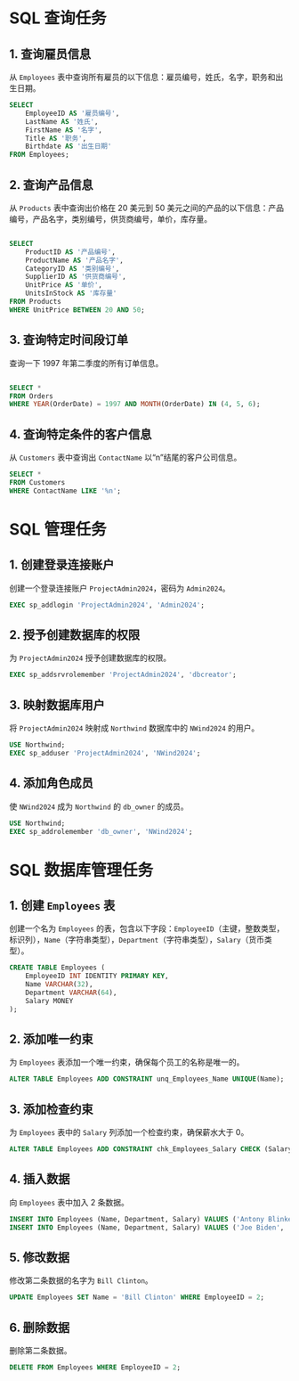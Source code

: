 # SQL 查询任务

## 1. 查询雇员信息
从 `Employees` 表中查询所有雇员的以下信息：雇员编号，姓氏，名字，职务和出生日期。

```sql
SELECT 
    EmployeeID AS '雇员编号',
    LastName AS '姓氏',
    FirstName AS '名字',
    Title AS '职务',
    Birthdate AS '出生日期'
FROM Employees;
```

## 2. 查询产品信息
从 `Products` 表中查询出价格在 20 美元到 50 美元之间的产品的以下信息：产品编号，产品名字，类别编号，供货商编号，单价，库存量。
```sql

SELECT 
    ProductID AS '产品编号',
    ProductName AS '产品名字',
    CategoryID AS '类别编号',
    SupplierID AS '供货商编号',
    UnitPrice AS '单价',
    UnitsInStock AS '库存量'
FROM Products
WHERE UnitPrice BETWEEN 20 AND 50;
```

## 3. 查询特定时间段订单
查询一下 1997 年第二季度的所有订单信息。
```sql

SELECT *
FROM Orders
WHERE YEAR(OrderDate) = 1997 AND MONTH(OrderDate) IN (4, 5, 6);
```

## 4. 查询特定条件的客户信息
从 `Customers` 表中查询出 `ContactName` 以“n”结尾的客户公司信息。

```sql
SELECT *
FROM Customers
WHERE ContactName LIKE '%n';
```

# SQL 管理任务

## 1. 创建登录连接账户

创建一个登录连接账户 `ProjectAdmin2024`，密码为 `Admin2024`。

```sql
EXEC sp_addlogin 'ProjectAdmin2024', 'Admin2024';
```
## 2. 授予创建数据库的权限
为 `ProjectAdmin2024` 授予创建数据库的权限。
```sql
EXEC sp_addsrvrolemember 'ProjectAdmin2024', 'dbcreator';
```
## 3. 映射数据库用户
将 `ProjectAdmin2024` 映射成 `Northwind` 数据库中的 `NWind2024` 的用户。

```sql
USE Northwind;
EXEC sp_adduser 'ProjectAdmin2024', 'NWind2024';
```
## 4. 添加角色成员
使 `NWind2024` 成为 `Northwind` 的 `db_owner` 的成员。

```sql
USE Northwind;
EXEC sp_addrolemember 'db_owner', 'NWind2024';
```

# SQL 数据库管理任务

## 1. 创建 `Employees` 表

创建一个名为 `Employees` 的表，包含以下字段：`EmployeeID`（主键，整数类型，标识列），`Name`（字符串类型），`Department`（字符串类型），`Salary`（货币类型）。

```sql
CREATE TABLE Employees (
    EmployeeID INT IDENTITY PRIMARY KEY,
    Name VARCHAR(32),
    Department VARCHAR(64),
    Salary MONEY
);
```
## 2. 添加唯一约束
为 `Employees` 表添加一个唯一约束，确保每个员工的名称是唯一的。

```sql
ALTER TABLE Employees ADD CONSTRAINT unq_Employees_Name UNIQUE(Name);
```
## 3. 添加检查约束
为 `Employees` 表中的 `Salary` 列添加一个检查约束，确保薪水大于 0。

```sql
ALTER TABLE Employees ADD CONSTRAINT chk_Employees_Salary CHECK (Salary > 0);
```
## 4. 插入数据
向 `Employees` 表中加入 2 条数据。

```sql
INSERT INTO Employees (Name, Department, Salary) VALUES ('Antony Blinken', 'CS', 4999);
INSERT INTO Employees (Name, Department, Salary) VALUES ('Joe Biden', 'NT', 14999);
```
## 5. 修改数据
修改第二条数据的名字为 `Bill Clinton`。

```sql
UPDATE Employees SET Name = 'Bill Clinton' WHERE EmployeeID = 2;
```
## 6. 删除数据
删除第二条数据。

```sql
DELETE FROM Employees WHERE EmployeeID = 2;
```
